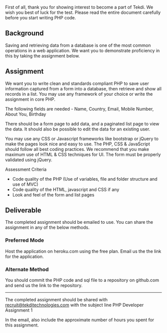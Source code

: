 First of all, thank you for showing interest to become a part of Tekdi. We wish you best of luck for the test. Please read the entire document carefully before you start writing PHP code.

## Background
Saving and retrieving data from a database is one of the most common operations in a web application. We want you to demonstrate proficiency in this by taking the assignment below.

## Assignment
We want you to write clean and standards compliant PHP to save user information captured from a form into a database, then retrieve and show  all records in a list. You may use any framework of your choice or write the assignment in core PHP.

The following fields are needed  - Name, Country, Email, Mobile Number, About You, Birthday
 
There should be a form page to add data, and a paginated list page to view the data. It should also be possible to edit the data for an existing user. 

You may use any CSS or Javascript frameworks like bootstrap or jQuery to make the pages look nice and easy to use. The PHP, CSS & JavaScript should follow all best coding practices. We recommend that you make maximum use of HTML & CSS techniques for UI. The form must be properly validated using jQuery.

Assessment Criteria
- Code quality of the PHP (Use of variables, file and folder structure and use of MVC)
- Code quality of the HTML, javascript and CSS if any
- Look and feel of the form and list pages


## Deliverable
The completed assignment should be emailed to use. You can share the assignment in any of the below methods.

### Preferred Mode
Host the application on heroku.com using the free plan. Email us the the link for the application.

### Alternate Method
You should commit the PHP code and sql file to a repository on github.com and send us the link to the repository. 

-----------------------

The completed assignment should be shared with recruit@tekditechnologies.com with the subject line PHP Developer Assignment 1

In the email, also include the approximate number of hours you spent for this assignment.
